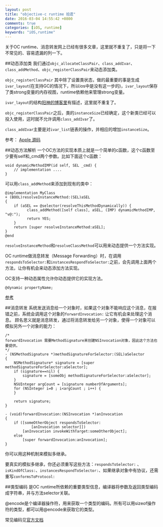 ```yaml
---
layout: post
title: "objective-c runtime 拾遗"
date: 2016-03-04 14:55:42 +0800
comments: true
categories: [iOS, runtime]
keywords: "iOS,runtime"
---
```


关于OC runtime、消息转发网上已经有很多文章，这里就不重复了，只是将一下不常见的、容易遗漏的列一下。

##动态添加类
我们通过`objc_allocateClassPair`、`class_addIvar`、`class_addMethod`、`objc_registerClassPair`来动态添加类。

`objc_registerClassPair` 其中除了设置类状态，做的最重要的事是生成`ivar_layout`(在支持GC的情况下，所以ios中是没有这一步的)，`ivar_layout`保存了类strong变量的内存视图，runtime依赖他来管理strong变量。

`ivar_layout`的结构[阳神的博客里](!http://blog.sunnyxx.com/2015/09/13/class-ivar-layout/)有描述，这里就不重复了。

`objc_registerClassPair`之后，类的`instanceSize`已经确定，这个新类已经可以投入使用，这时就不允许调用`class_addIvar`了。

`class_addIvar`主要是对`ivar_list`链表的操作，并相应的增加`instanceSize`。

参考：
[Apple 源码](http://www.opensource.apple.com/tarballs/objc4/)

##动态方法解析
一个OC方法的实现本质上就是一个简单的c函数，这个c函数至少要有self和_cmd两个参数。比如下面这个c函数：
```
void dynamicMethodIMP(id self, SEL _cmd) {
    // implementation ....
}
```
可以用`class_addMethod`来添加到现有的类中：
```
@implementation MyClass
+ (BOOL)resolveInstanceMethod:(SEL)aSEL
{
    if (aSEL == @selector(resolveThisMethodDynamically)) {
          class_addMethod([self class], aSEL, (IMP) dynamicMethodIMP, "v@:");
          return YES;
    }
    return [super resolveInstanceMethod:aSEL];
}
@end
```
`resolveInstanceMethod`和`resolveClassMethod`可以用来动态提供一个方法实现。

OC runtime做消息转发（Message Forwarding）时，在调用`respondsToSelector:`和`instancesRespondToSelector:`之前，会先调用上面两个方法，让你有机会来动态添加方法实现。

OC支持一种动态属性允许你动态提供它的实现方法。
```
@dynamic propertyName;
```

[参考](https://developer.apple.com/library/mac/documentation/Cocoa/Conceptual/ObjCRuntimeGuide/Articles/ocrtHowMessagingWorks.html)
<!-- more -->

##消息转发
系统发送消息给一个对象时，如果这个对象不能响应这个消息，在报错之前，系统会调用这个对象的`forwardInvocation:` 让它有机会来处理这个消息。
顾名思义就是消息转发，通过将消息转发给另一个对象，使得一个对象可以模拟另外一个对象的能力：
```
/*
forwardInvocation 需要MethodSignature来创建NSInvocation对象，因此这个方法也要提供。
*/
- (NSMethodSignature *)methodSignatureForSelector:(SEL)aSelector  
{  
    NSMethodSignature* signature = [super methodSignatureForSelector:aSelector];  
    if (signature==nil) {  
        signature = [someObj methodSignatureForSelector:aSelector];  
    }  
    NSUInteger argCount = [signature numberOfArguments];  
    for (NSInteger i=0 ; i<argCount ; i++) {  
    }  
      
    return signature;  
}  

- (void)forwardInvocation:(NSInvocation *)anInvocation
{
    if ([someOtherObject respondsToSelector:
            [anInvocation selector]])
        [anInvocation invokeWithTarget:someOtherObject];
    else
        [super forwardInvocation:anInvocation];
}
```
你可以用这种机制来模拟多继承。

要真实的模拟多继承，你还必须重写这些方法：`respondsToSelector:` 、`isKindOfClass:`、`instancesRespondToSelector:`、如果继承对象中有协议，还需重写`conformsToProtocol:`

##类型编码
是OC runtime所依赖的重要类型信息，编译器将参数及返回类型编码成字符串，并与方法selector关联。

@encode是个编译器操作符，用来获取一个类型的编码。所有可以用sizeof操作符的类型，都可以用@encode来获取它的类型。

常见编码见[官方文档](https://developer.apple.com/library/mac/documentation/Cocoa/Conceptual/ObjCRuntimeGuide/Articles/ocrtTypeEncodings.html)
